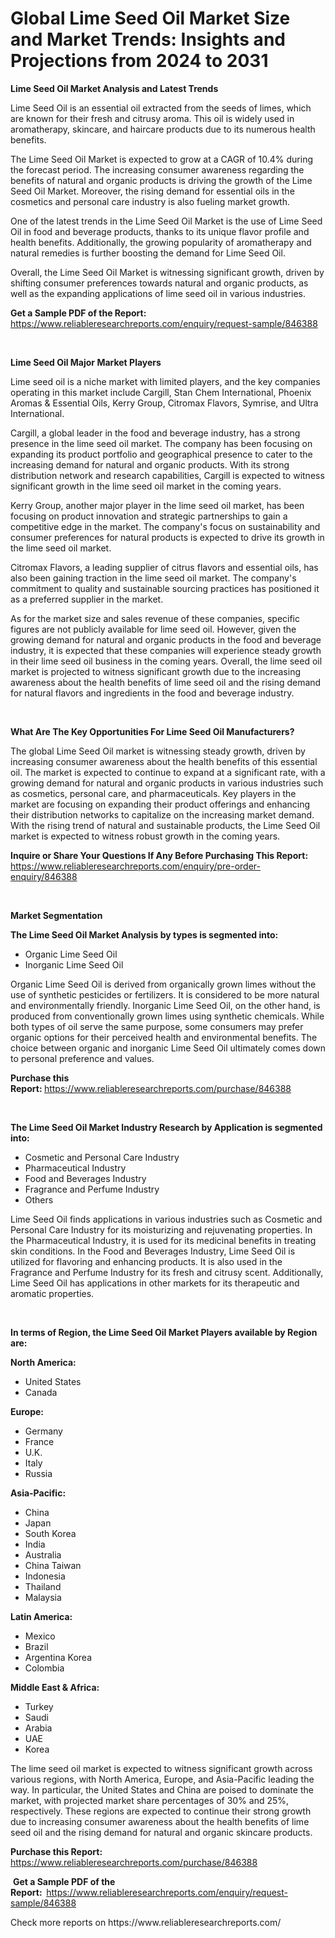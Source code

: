 <p><h1>Global Lime Seed Oil Market Size and Market Trends: Insights and Projections from 2024 to 2031</h1></p><p><strong>Lime Seed Oil Market Analysis and Latest Trends</strong></p>
<p><p>Lime Seed Oil is an essential oil extracted from the seeds of limes, which are known for their fresh and citrusy aroma. This oil is widely used in aromatherapy, skincare, and haircare products due to its numerous health benefits.</p><p>The Lime Seed Oil Market is expected to grow at a CAGR of 10.4% during the forecast period. The increasing consumer awareness regarding the benefits of natural and organic products is driving the growth of the Lime Seed Oil Market. Moreover, the rising demand for essential oils in the cosmetics and personal care industry is also fueling market growth.</p><p>One of the latest trends in the Lime Seed Oil Market is the use of Lime Seed Oil in food and beverage products, thanks to its unique flavor profile and health benefits. Additionally, the growing popularity of aromatherapy and natural remedies is further boosting the demand for Lime Seed Oil.</p><p>Overall, the Lime Seed Oil Market is witnessing significant growth, driven by shifting consumer preferences towards natural and organic products, as well as the expanding applications of lime seed oil in various industries.</p></p>
<p><strong>Get a Sample PDF of the Report:&nbsp;</strong> <a href="https://www.reliableresearchreports.com/enquiry/request-sample/846388">https://www.reliableresearchreports.com/enquiry/request-sample/846388</a></p>
<p>&nbsp;</p>
<p><strong>Lime Seed Oil Major Market Players</strong></p>
<p><p>Lime seed oil is a niche market with limited players, and the key companies operating in this market include Cargill, Stan Chem International, Phoenix Aromas & Essential Oils, Kerry Group, Citromax Flavors, Symrise, and Ultra International. </p><p>Cargill, a global leader in the food and beverage industry, has a strong presence in the lime seed oil market. The company has been focusing on expanding its product portfolio and geographical presence to cater to the increasing demand for natural and organic products. With its strong distribution network and research capabilities, Cargill is expected to witness significant growth in the lime seed oil market in the coming years.</p><p>Kerry Group, another major player in the lime seed oil market, has been focusing on product innovation and strategic partnerships to gain a competitive edge in the market. The company's focus on sustainability and consumer preferences for natural products is expected to drive its growth in the lime seed oil market.</p><p>Citromax Flavors, a leading supplier of citrus flavors and essential oils, has also been gaining traction in the lime seed oil market. The company's commitment to quality and sustainable sourcing practices has positioned it as a preferred supplier in the market.</p><p>As for the market size and sales revenue of these companies, specific figures are not publicly available for lime seed oil. However, given the growing demand for natural and organic products in the food and beverage industry, it is expected that these companies will experience steady growth in their lime seed oil business in the coming years. Overall, the lime seed oil market is projected to witness significant growth due to the increasing awareness about the health benefits of lime seed oil and the rising demand for natural flavors and ingredients in the food and beverage industry.</p></p>
<p>&nbsp;</p>
<p><strong>What Are The Key Opportunities For Lime Seed Oil Manufacturers?</strong></p>
<p><p>The global Lime Seed Oil market is witnessing steady growth, driven by increasing consumer awareness about the health benefits of this essential oil. The market is expected to continue to expand at a significant rate, with a growing demand for natural and organic products in various industries such as cosmetics, personal care, and pharmaceuticals. Key players in the market are focusing on expanding their product offerings and enhancing their distribution networks to capitalize on the increasing market demand. With the rising trend of natural and sustainable products, the Lime Seed Oil market is expected to witness robust growth in the coming years.</p></p>
<p><strong>Inquire or Share Your Questions If Any Before Purchasing This Report:</strong> <a href="https://www.reliableresearchreports.com/enquiry/pre-order-enquiry/846388">https://www.reliableresearchreports.com/enquiry/pre-order-enquiry/846388</a></p>
<p>&nbsp;</p>
<p><strong>Market Segmentation</strong></p>
<p><strong>The Lime Seed Oil Market Analysis by types is segmented into:</strong></p>
<p><ul><li>Organic Lime Seed Oil</li><li>Inorganic Lime Seed Oil</li></ul></p>
<p><p>Organic Lime Seed Oil is derived from organically grown limes without the use of synthetic pesticides or fertilizers. It is considered to be more natural and environmentally friendly. Inorganic Lime Seed Oil, on the other hand, is produced from conventionally grown limes using synthetic chemicals. While both types of oil serve the same purpose, some consumers may prefer organic options for their perceived health and environmental benefits. The choice between organic and inorganic Lime Seed Oil ultimately comes down to personal preference and values.</p></p>
<p><strong>Purchase this Report:&nbsp;</strong><a href="https://www.reliableresearchreports.com/purchase/846388">https://www.reliableresearchreports.com/purchase/846388</a></p>
<p>&nbsp;</p>
<p><strong>The Lime Seed Oil Market Industry Research by Application is segmented into:</strong></p>
<p><ul><li>Cosmetic and Personal Care Industry</li><li>Pharmaceutical Industry</li><li>Food and Beverages Industry</li><li>Fragrance and Perfume Industry</li><li>Others</li></ul></p>
<p><p>Lime Seed Oil finds applications in various industries such as Cosmetic and Personal Care Industry for its moisturizing and rejuvenating properties. In the Pharmaceutical Industry, it is used for its medicinal benefits in treating skin conditions. In the Food and Beverages Industry, Lime Seed Oil is utilized for flavoring and enhancing products. It is also used in the Fragrance and Perfume Industry for its fresh and citrusy scent. Additionally, Lime Seed Oil has applications in other markets for its therapeutic and aromatic properties.</p></p>
<p>&nbsp;</p>
<p><strong>In terms of Region, the Lime Seed Oil Market Players available by Region are:</strong></p>
<p>
    <p> <strong> North America: </strong>
        <ul>
            <li>United States</li>
            <li>Canada</li>
        </ul>
        </p> 
    <p> <strong> Europe: </strong>
        <ul>
            <li>Germany</li>
            <li>France</li>
            <li>U.K.</li>
            <li>Italy</li>
            <li>Russia</li>
        </ul>
        </p> 
    <p> <strong> Asia-Pacific: </strong>
        <ul>
            <li>China</li>
            <li>Japan</li>
            <li>South Korea</li>
            <li>India</li>
            <li>Australia</li>
            <li>China Taiwan</li>
            <li>Indonesia</li>
            <li>Thailand</li>
            <li>Malaysia</li>
        </ul>
        </p> 
    <p> <strong> Latin America: </strong>
        <ul>
            <li>Mexico</li>
            <li>Brazil</li>
            <li>Argentina Korea</li>
            <li>Colombia</li>
        </ul>
        </p> 
    <p> <strong> Middle East & Africa: </strong>
        <ul>
            <li>Turkey</li>
            <li>Saudi</li>
            <li>Arabia</li>
            <li>UAE</li>
            <li>Korea</li>
        </ul>
    </p>
    </p>
<p><p>The lime seed oil market is expected to witness significant growth across various regions, with North America, Europe, and Asia-Pacific leading the way. In particular, the United States and China are poised to dominate the market, with projected market share percentages of 30% and 25%, respectively. These regions are expected to continue their strong growth due to increasing consumer awareness about the health benefits of lime seed oil and the rising demand for natural and organic skincare products.</p></p>
<p><strong>Purchase this Report: </strong><a href="https://www.reliableresearchreports.com/purchase/846388">https://www.reliableresearchreports.com/purchase/846388</a></p>
<p>&nbsp;<strong>Get a Sample PDF of the Report:&nbsp;&nbsp;</strong><a href="https://www.reliableresearchreports.com/enquiry/request-sample/846388">https://www.reliableresearchreports.com/enquiry/request-sample/846388</a></p>
<p><strong></strong></p>
<p>Check more reports on https://www.reliableresearchreports.com/</p>